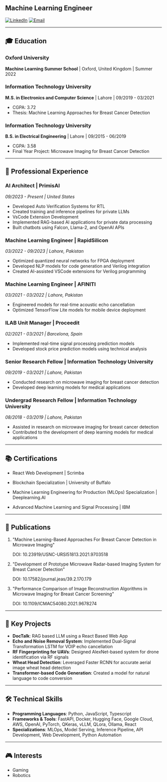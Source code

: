 ## Machine Learning Engineer

[![LinkedIn](https://img.shields.io/badge/LinkedIn-Humza%20Sami-0077B5?style=for-the-badge&logo=linkedin&logoColor=white)](https://linkedin.com/in/humzasami1996)
[![Email](https://img.shields.io/badge/Email-humzasami20%40gmail.com-D14836?style=for-the-badge&logo=gmail&logoColor=white)](mailto:humzasami20@gmail.com)

---

## 🎓 Education

### Oxford University
**Machine Learning Summer School** | Oxford, United Kingdom | Summer 2022

### Information Technology University
**M.S. in Electronics and Computer Science** | Lahore | 09/2019 - 03/2021
- CGPA: 3.72
- Thesis: Machine Learning Approaches for Breast Cancer Detection

### Information Technology University
**B.S. in Electrical Engineering** | Lahore | 09/2015 - 06/2019
- CGPA: 3.58
- Final Year Project: Microwave Imaging for Breast Cancer Detection

---

## 💼 Professional Experience

### AI Architect | PrimisAI
*09/2023 - Present | United States*
- Developed Auto Verification Systems for RTL
- Created training and inference pipelines for private LLMs
- VsCode Extension Development
- Implemented RAG-based AI applications for private data processing
- Built chatbots using Falcon, Llama-2, and OpenAI APIs

### Machine Learning Engineer | RapidSilicon
*03/2022 - 09/2023 | Lahore, Pakistan*
- Optimized quantized neural networks for FPGA deployment
- Developed NLP models for code generation and Verilog integration
- Created AI-assisted VSCode extensions for Verilog programming

### Machine Learning Engineer | AFINITI
*03/2021 - 03/2022 | Lahore, Pakistan*
- Engineered models for real-time acoustic echo cancellation
- Optimized TensorFlow Lite models for mobile device deployment

### ILAB Unit Manager | Proceedit
*02/2021 - 03/2021 | Barcelona, Spain*
- Implemented real-time signal processing prediction models
- Developed stock price prediction models using technical analysis

### Senior Research Fellow | Information Technology University
*09/2019 - 03/2021 | Lahore, Pakistan*
- Conducted research on microwave imaging for breast cancer detection
- Developed deep learning models for medical applications

### Undergrad Research Fellow | Information Technology University
*08/2018 - 03/2019 | Lahore, Pakistan*
- Assisted in research on microwave imaging for breast cancer detection
- Contributed to the development of deep learning models for medical applications

---

## 📚 Certifications

- React Web Development | Scrimba

- Blockchain Specialization | University of Buffalo

- Machine Learning Engineering for Production (MLOps) Specialization | Deeplearning.AI

- Advanced Machine Learning and Signal Processing | IBM

---

## 📝 Publications

1. "Machine Learning-Based Approaches For Breast Cancer Detection in Microwave Imaging"  

   DOI: 10.23919/USNC-URSI51813.2021.9703518

2. "Development of Prototype Microwave Radar-based Imaging System for Breast Cancer Detection"  

   DOI: 10.17582/journal.jeas/39.2.170.179

3. "Performance Comparison of Image Reconstruction Algorithms in Microwave Imaging for Breast Cancer Screening"  

   DOI: 10.1109/ICMAC54080.2021.9678274

---

## 🚀 Key Projects
- **DocTalk**: RAG based LLM using a React Based Web App
- **Echo and Noise Removal System**: Implemented Dual-Signal Transformation LSTM for VOIP echo cancellation
- **RF Fingerprinting for UAVs**: Designed AlexNet-based system for drone identification via RF signals
- **Wheat Head Detection**: Leveraged Faster RCNN for accurate aerial image wheat head detection
- **Transformer-based Code Generation**: Created a model for natural language to code conversion

---

## 🛠 Technical Skills

- **Programming Languages**: Python, JavaScript, Typescript
- **Frameworks & Tools**: FastAPI, Docker, Hugging Face, Google Cloud, AWS, OpenAI, PyTorch, QKeras, vLLM, QLora, Ollama, React
- **Specializations**: MLOps, Model Serving, Inference Pipeline, API Development, Web Development, Python Automation

---

## 🎮 Interests
- Gaming
- Robotics
